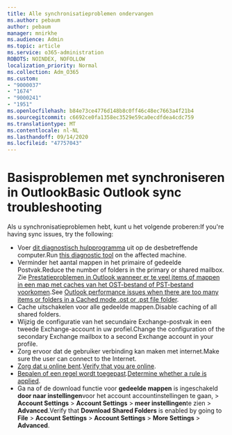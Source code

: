 ```yaml
---
title: Alle synchronisatieproblemen ondervangen
ms.author: pebaum
author: pebaum
manager: mnirkhe
ms.audience: Admin
ms.topic: article
ms.service: o365-administration
ROBOTS: NOINDEX, NOFOLLOW
localization_priority: Normal
ms.collection: Adm_O365
ms.custom:
- "9000037"
- "1674"
- "9000241"
- "1951"
ms.openlocfilehash: b84e73ce4776d148b8c0ff46c48ec7663a4f21b4
ms.sourcegitcommit: c6692ce0fa1358ec3529e59ca0ecdfdea4cdc759
ms.translationtype: MT
ms.contentlocale: nl-NL
ms.lasthandoff: 09/14/2020
ms.locfileid: "47757043"
---
```

# <a name="basic-outlook-sync-troubleshooting"></a><span data-ttu-id="78d7f-102">Basisproblemen met synchroniseren in Outlook</span><span class="sxs-lookup"><span data-stu-id="78d7f-102">Basic Outlook sync troubleshooting</span></span>

<span data-ttu-id="78d7f-103">Als u synchronisatieproblemen hebt, kunt u het volgende proberen:</span><span class="sxs-lookup"><span data-stu-id="78d7f-103">If you're having sync issues, try the following:</span></span>

- <span data-ttu-id="78d7f-104">Voer [dit diagnostisch hulpprogramma](https://aka.ms/sara-outlooksendreceive) uit op de desbetreffende computer.</span><span class="sxs-lookup"><span data-stu-id="78d7f-104">Run [this diagnostic tool](https://aka.ms/sara-outlooksendreceive) on the affected machine.</span></span>
- <span data-ttu-id="78d7f-105">Verminder het aantal mappen in het primaire of gedeelde Postvak.</span><span class="sxs-lookup"><span data-stu-id="78d7f-105">Reduce the number of folders in the primary or shared mailbox.</span></span> <span data-ttu-id="78d7f-106">Zie [Prestatieproblemen in Outlook wanneer er te veel items of mappen in een map met caches van het OST-bestand of PST-bestand voorkomen](https://support.microsoft.com/help/2768656/outlook-performance-issues-when-there-are-too-many-items-or-folders-in).</span><span class="sxs-lookup"><span data-stu-id="78d7f-106">See [Outlook performance issues when there are too many items or folders in a Cached mode .ost or .pst file folder](https://support.microsoft.com/help/2768656/outlook-performance-issues-when-there-are-too-many-items-or-folders-in).</span></span>
- <span data-ttu-id="78d7f-107">Cache uitschakelen voor alle gedeelde mappen.</span><span class="sxs-lookup"><span data-stu-id="78d7f-107">Disable caching of all shared folders.</span></span>
- <span data-ttu-id="78d7f-108">Wijzig de configuratie van het secundaire Exchange-postvak in een tweede Exchange-account in uw profiel.</span><span class="sxs-lookup"><span data-stu-id="78d7f-108">Change the configuration of the secondary Exchange mailbox to a second Exchange account in your profile.</span></span>
- <span data-ttu-id="78d7f-109">Zorg ervoor dat de gebruiker verbinding kan maken met internet.</span><span class="sxs-lookup"><span data-stu-id="78d7f-109">Make sure the user can connect to the Internet.</span></span> 
- <span data-ttu-id="78d7f-110">[Zorg dat u online bent](https://support.office.com/article/2460e4a8-16c7-47fc-b204-b1549275aac9).</span><span class="sxs-lookup"><span data-stu-id="78d7f-110">[Verify that you are online](https://support.office.com/article/2460e4a8-16c7-47fc-b204-b1549275aac9).</span></span>
- <span data-ttu-id="78d7f-111">[Bepalen of een regel wordt toegepast](https://support.office.com/article/C24F5DEA-9465-4DF4-AD17-A50704D66C59).</span><span class="sxs-lookup"><span data-stu-id="78d7f-111">[Determine whether a rule is applied](https://support.office.com/article/C24F5DEA-9465-4DF4-AD17-A50704D66C59).</span></span>
- <span data-ttu-id="78d7f-112">Ga na of de download functie voor **gedeelde mappen** is ingeschakeld **door naar instellingen**voor het account accountinstellingen te gaan,  >  **Account Settings**  >  **Account Settings**  >  **meer instellingen**te zien  >  **Advanced**.</span><span class="sxs-lookup"><span data-stu-id="78d7f-112">Verify that **Download Shared Folders** is enabled by going to **File** > **Account Settings** > **Account Settings** > **More Settings** > **Advanced**.</span></span>
